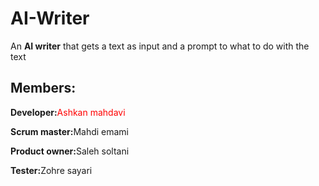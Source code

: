 # AI-Writer
<p>An <strong>AI writer</strong> that gets a text as input and a prompt to what to do with the text</p>

<h2>Members:</h2>
<p><strong>Developer:</strong><a href="https://github.com/ashkan1111" style="text-decoration:none;color:red">Ashkan mahdavi</a></p>
<p><strong>Scrum master:</strong>Mahdi emami</p>
<p><strong>Product owner:</strong>Saleh soltani</p>
<p><strong>Tester:</strong>Zohre sayari</p>
